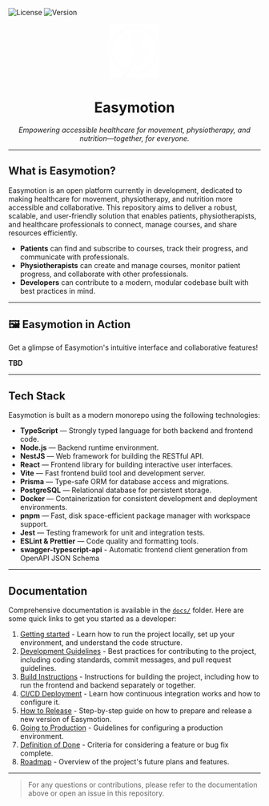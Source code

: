 ![License](https://img.shields.io/badge/License-MIT-green?style=for-the-badge)
![Version](https://img.shields.io/github/v/release/ingsw24/easymotion?display_name=tag&label=version&style=for-the-badge)

<p align="center">
    <img src=".github/assets/logo.png" width="100"/>
</p>
<h1 align="center">
    Easymotion
</h1>

<p align="center"><em>Empowering accessible healthcare for movement, physiotherapy, and nutrition—together, for everyone.</em></p>

---

## What is Easymotion?

Easymotion is an open platform currently in development, dedicated to making healthcare for movement, physiotherapy, and nutrition more accessible and collaborative. This repository aims to deliver a robust, scalable, and user-friendly solution that enables patients, physiotherapists, and healthcare professionals to connect, manage courses, and share resources efficiently.

- **Patients** can find and subscribe to courses, track their progress, and communicate with professionals.
- **Physiotherapists** can create and manage courses, monitor patient progress, and collaborate with other professionals.
- **Developers** can contribute to a modern, modular codebase built with best practices in mind.

---

## 🖼️ Easymotion in Action

Get a glimpse of Easymotion's intuitive interface and collaborative features!

**TBD**

---

## Tech Stack

Easymotion is built as a modern monorepo using the following technologies:

- **TypeScript** — Strongly typed language for both backend and frontend code.
- **Node.js** — Backend runtime environment.
- **NestJS** — Web framework for building the RESTful API.
- **React** — Frontend library for building interactive user interfaces.
- **Vite** — Fast frontend build tool and development server.
- **Prisma** — Type-safe ORM for database access and migrations.
- **PostgreSQL** — Relational database for persistent storage.
- **Docker** — Containerization for consistent development and deployment environments.
- **pnpm** — Fast, disk space-efficient package manager with workspace support.
- **Jest** — Testing framework for unit and integration tests.
- **ESLint & Prettier** — Code quality and formatting tools.
- **swagger-typescript-api** - Automatic frontend client generation from OpenAPI JSON Schema

---

## Documentation

Comprehensive documentation is available in the [`docs/`](./docs/) folder. Here are some quick links to get you started as a developer:

1. [Getting started](./docs/getting-started.md) - Learn how to run the project locally, set up your environment, and understand the code structure.
2. [Development Guidelines](./docs/development-guidelines.md) - Best practices for contributing to the project, including coding standards, commit messages, and pull request guidelines.
3. [Build Instructions](./docs/build.md) - Instructions for building the project, including how to run the frontend and backend separately or together.
4. [CI/CD Deployment](./docs/cicd-deployment.md) - Learn how continuous integration works and how to configure it.
5. [How to Release](./docs/how-to-release.md) - Step-by-step guide on how to prepare and release a new version of Easymotion.
6. [Going to Production](./docs/going-to-prod.md) - Guidelines for configuring a production environment.
7. [Definition of Done](./docs/definition-of-done.md) - Criteria for considering a feature or bug fix complete.
8. [Roadmap](./docs/roadmap.md) - Overview of the project's future plans and features.

---

> For any questions or contributions, please refer to the documentation above or open an issue in this repository.
